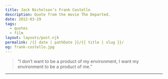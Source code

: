 ```yaml
---
title: Jack Nicholson’s Frank Costello
description: Quote from the movie The Departed.
date: 2012-03-29
tags: 
  - quotes
  - film
layout: layouts/post.njk
permalink: /{{ date | pathDate }}/{{ title | slug }}/
og: frank-costello.jpg
---
```


> “I don’t want to be a product of my environment, I want my environment to be a product of me.”

---
